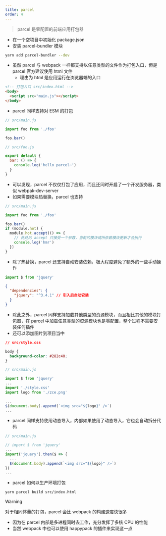 ```yaml
---
title: parcel
order: 4
---
```


> parcel 是零配置的前端应用打包器

- 在一个空项目中初始化 package.json
- 安装 parcel-bundler 模块

```bash
yarn add parcel-bundler --dev
```

- 虽然 parcel 与 webpack 一样都支持以任意类型的文件作为打包入口，但是 parcel 官方建议使用 html 文件
  - 理由为 html 是应用运行在浏览器端的入口

```html
<!-- 打包入口 src/index.html -->
<body>
  <script src="main.js"></script>
</body>
```

- parcel 同样支持对 ESM 的打包

```js
// src/main.js

import foo from './foo'

foo.bar()
```

```js
// src/foo.js

export default {
  bar: () => {
    console.log('hello parcel~')
  }
}
```

- 可以发现，parcel 不仅仅打包了应用，而且还同时开启了一个开发服务器，类似 webpak-dev-server
- 如果需要模块热替换，parcel 也支持

```js
// src/main.js

import foo from './foo'

foo.bar()
if (module.hot) {
  module.hot.accept(() => {
    // 此处的 accept 只接受一个参数，当前的模块或所依赖模块更新才会执行
    console.log('hmr')
  })
}
```

- 除了热替换，parcel 还支持自动安装依赖，极大程度避免了额外的一些手动操作

```js
import $ from 'jquery'
```

```json
{
  "dependencies": {
    "jquery": "^3.4.1" // 引入后自动安装
  }
}
```

- 除此之外，parcel 同样支持加载其他类型的资源模块，而且相比其他的模块打包器，在 parcel 中加载任意类型的资源模块也是零配置，整个过程不需要安装任何插件
- 还可以添加图片到项目当中

```css
// src/style.css

body {
  background-color: #282c40;
}
```

```js
// src/main.js

import $ from 'jquery'
...
import './style.css'
import logo from './zce.png'

...
$(document.body).append(`<img src="${logo}" />`)
...
```

- parcel 同样支持使用动态导入，内部如果使用了动态导入，它也会自动拆分代码

```js
// src/main.js

// import $ from 'jquery'
...
import('jquery').then($ => {
  ...
  $(document.body).append(`<img src="${logo}" />`)
})
...
```

- parcel 如何以生产环境打包

```bash
yarn parcel build src/index.html
```

> [!warning]
> 对于相同体量的打包，parcel 会比 webpack 的构建速度快很多
>
> - 因为在 parcel 内部是多进程同时去工作，充分发挥了多核 CPU 的性能
> - 当然 webpack 中也可以使用 happypack 的插件来实现这一点
